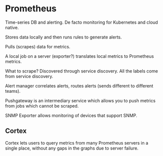 # Prometheus

Time-series DB and alerting. De facto monitoring for Kubernetes and cloud native.

Stores data locally and then runs rules to generate alerts.

Pulls (scrapes) data for metrics.

A local job on a server (exporter?) translates local metrics to Prometheus metrics.

What to scrape? Discovered through service discovery. All the labels come from
service discovery.

Alert manager correlates alerts, routes alerts (sends different to
   different teams).

Pushgateway is an intermediary service which allows you to push metrics from jobs which cannot be scraped.

SNMP Exporter allows monitoring of devices that support SNMP.

## Cortex

Cortex lets users to query metrics from many Prometheus servers in a single
place, without any gaps in the graphs due to server failure.
